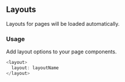 ## Layouts
Layouts for pages will be loaded automatically.

### Usage
Add layout options to your page components.
```js
<layout>
  layout: layoutName
</layout>
```

<!-- TODO: npm source link -->
